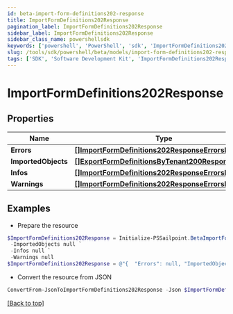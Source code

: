 ```yaml
---
id: beta-import-form-definitions202-response
title: ImportFormDefinitions202Response
pagination_label: ImportFormDefinitions202Response
sidebar_label: ImportFormDefinitions202Response
sidebar_class_name: powershellsdk
keywords: ['powershell', 'PowerShell', 'sdk', 'ImportFormDefinitions202Response', 'BetaImportFormDefinitions202Response'] 
slug: /tools/sdk/powershell/beta/models/import-form-definitions202-response
tags: ['SDK', 'Software Development Kit', 'ImportFormDefinitions202Response', 'BetaImportFormDefinitions202Response']
---
```



# ImportFormDefinitions202Response

## Properties

Name | Type | Description | Notes
------------ | ------------- | ------------- | -------------
**Errors** | [**[]ImportFormDefinitions202ResponseErrorsInner**](import-form-definitions202-response-errors-inner) |  | [optional] 
**ImportedObjects** | [**[]ExportFormDefinitionsByTenant200ResponseInner**](export-form-definitions-by-tenant200-response-inner) |  | [optional] 
**Infos** | [**[]ImportFormDefinitions202ResponseErrorsInner**](import-form-definitions202-response-errors-inner) |  | [optional] 
**Warnings** | [**[]ImportFormDefinitions202ResponseErrorsInner**](import-form-definitions202-response-errors-inner) |  | [optional] 

## Examples

- Prepare the resource
```powershell
$ImportFormDefinitions202Response = Initialize-PSSailpoint.BetaImportFormDefinitions202Response  -Errors null `
 -ImportedObjects null `
 -Infos null `
 -Warnings null
$ImportFormDefinitions202Response = @"{  "Errors": null, "ImportedObjects": null, "Infos": null, "Warnings": null }"@
```

- Convert the resource from JSON
```powershell
ConvertFrom-JsonToImportFormDefinitions202Response -Json $ImportFormDefinitions202Response
```


[[Back to top]](#) 

